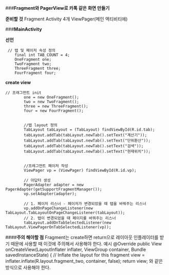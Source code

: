 ###**Fragment와 PagerView로 카톡 같은 화면 만들기**

 **준비할 것**
  Fragment Activity 4개
  ViewPager(메인 액티비티에)

###**MainActivity**

**선언**
	
	 // 탭 및 페이저 속성 정의
	    final int TAB_COUNT = 4;
	    OneFragment one;
	    TwoFragment two;
	    ThreeFragment three;
	    FourFragment four;
**create view**

	// 프래그먼트 init
	        one = new OneFragment();
	        two = new TwoFragment();
	        three = new ThreeFragment();
	        four = new FourFragment();
	
	
	        //탭 layout 정의
	        TabLayout tabLayout = (TabLayout) findViewById(R.id.tab);
	        tabLayout.addTab(tabLayout.newTab().setText("계산기"));
	        tabLayout.addTab(tabLayout.newTab().setText("단위환산"));
	        tabLayout.addTab(tabLayout.newTab().setText("검색"));
	        tabLayout.addTab(tabLayout.newTab().setText("현재위치"));
	
	
	        //프레그먼트 페이저 작성
	        ViewPager vp = (ViewPager) findViewById(R.id.vp);
	
	        // 아답터 생성
	        PagerAdapter adapter = new PagerAdapter(getSupportFragmentManager());
	        vp.setAdapter(adapter);
	
	        // 1. 페이저 리스너 - 페이저가 변경되었을 때 탭을 바꿔주는 리스너
	        vp.addOnPageChangeListener(new TabLayout.TabLayoutOnPageChangeListener(tabLayout));
	        // 2. 탭이 변경되었을 때 페이지를 바꿔주는 리스너
	        tabLayout.addOnTabSelectedListener(new TabLayout.ViewPagerOnTabSelectedListener(vp));

####**주의 해야할 점**
 Fragment는 create하면 return으로 레이아웃 인플레이터를 받기 때문에 사용할 때 이것에 주의해서 사용해야 한다.
  예시
	   @Override
	    public View onCreateView(LayoutInflater inflater, ViewGroup container,
	                             Bundle savedInstanceState) {
	        // Inflate the layout for this fragment
	        view = inflater.inflate(R.layout.fragment_two, container, false);
	        return view;
와 같은 방식으로 사용해야 한다.